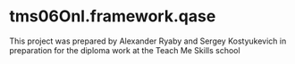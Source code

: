 # tms06Onl.framework.qase

This project was prepared by Alexander Ryaby and Sergey Kostyukevich in preparation for the diploma work at the Teach Me Skills school
